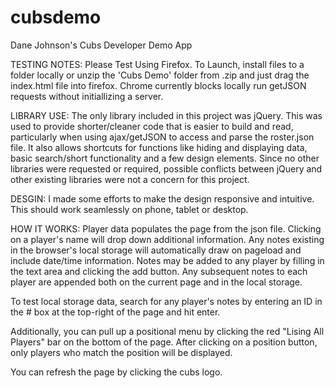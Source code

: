 cubsdemo
========

Dane Johnson's Cubs Developer Demo App

TESTING NOTES:
Please Test Using Firefox.
To Launch, install files to a folder locally or unzip the 'Cubs Demo' folder from .zip and just drag the index.html file into firefox.
Chrome currently blocks locally run getJSON requests without initiallizing a server.

LIBRARY USE:
The only library included in this project was jQuery.  This was used to provide shorter/cleaner code that is easier to build and read, 
particularly when using ajax/getJSON to access and parse the roster.json file. 
It also allows shortcuts for functions like hiding and displaying data, basic search/short functionality and a few design elements.
Since no other libraries were requested or required, possible conflicts between jQuery and other existing libraries were
not a concern for this project.

DESGIN:
I made some efforts to make the design responsive and intuitive.  This should work seamlessly on phone, tablet or desktop.

HOW IT WORKS:
Player data populates the page from the json file.  Clicking on a player's name will drop down additional information.
Any notes existing in the browser's local storage will automatically draw on pageload and include date/time information.
Notes may be added to any player by filling in the text area and clicking the add button.
Any subsequent notes to each player are appended both on the current page and in the local storage.

To test local storage data, search for any player's notes by entering an ID in the # box at the top-right of the page and hit enter.

Additionally, you can pull up a positional menu by clicking the red "Lising All Players" bar on the bottom of the page.
After clicking on a position button, only players who match the position will be displayed.

You can refresh the page by clicking the cubs logo.